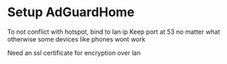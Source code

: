 # Setup AdGuardHome

To not conflict with hotspot, bind to lan ip
Keep port at 53 no matter what otherwise some devices like phones wont work

Need an ssl certificate for encryption over lan

